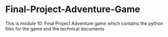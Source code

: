 # Final-Project-Adventure-Game
This is module 10: Final Project Adventure game which contains the python files for the game and the technical documents
